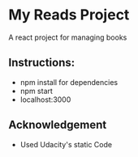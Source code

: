 # My Reads Project

A react project for managing books

## Instructions:

* npm install for dependencies
* npm start
* localhost:3000

## Acknowledgement

* Used Udacity's static Code
